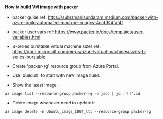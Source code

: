 #### How to build VM image with packer

  - packer guide ref: https://subramanisundaram.medium.com/packer-with-azure-build-automated-machine-images-4ccb104faf4f
  - packer user vars ref: https://www.packer.io/docs/templates/user-variables.html
  - B-series burstable virtual machine sizes ref: https://docs.microsoft.com/en-us/azure/virtual-machines/sizes-b-series-burstable

  - Create 'packer-rg' resource group from Azure Portal.
  - Use 'build.sh' to start with new image build.
  - Show the latest image.

```
az image list --resource-group packer-rg -o json | jq .'[]'.id
```

  - Delete image whenever need to update it.

```
az image delete -n Ubuntu_image_1804_lts --resource-group packer-rg
```
